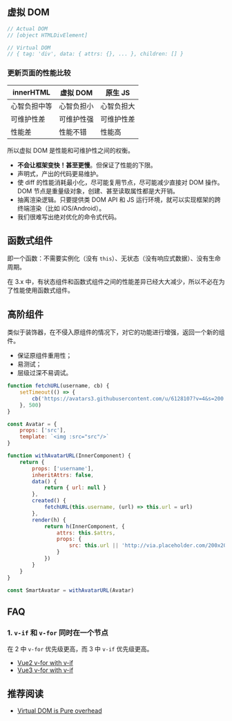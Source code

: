 ## 虚拟 DOM

```js
// Actual DOM
// [object HTMLDivElement]

// Virtual DOM
// { tag: 'div', data: { attrs: {}, ... }, children: [] }
```

### 更新页面的性能比较

| innerHTML | 虚拟 DOM | 原生 JS |
| - | - | - |
| 心智负担中等 | 心智负担小 | 心智负担大 |
| 可维护性差 | 可维护性强 | 可维护性差 |
| 性能差 | 性能不错 | 性能高 |

所以虚拟 DOM 是性能和可维护性之间的权衡。

- **不会让框架变快！甚至更慢**。但保证了性能的下限。
- 声明式，产出的代码更易维护。
- 使 diff 的性能消耗最小化，尽可能复用节点，尽可能减少直接对 DOM 操作。DOM 节点是重量级对象，创建、甚至读取属性都是大开销。
- 抽离渲染逻辑。只要提供类 DOM API 和 JS 运行环境，就可以实现框架的跨终端渲染（比如 iOS/Android）。
- 我们很难写出绝对优化的命令式代码。

## 函数式组件

即一个函数：不需要实例化（没有 `this`）、无状态（没有响应式数据）、没有生命周期。

在 3.x 中，有状态组件和函数式组件之间的性能差异已经大大减少，所以不必在为了性能使用函数式组件。

## 高阶组件

类似于装饰器，在不侵入原组件的情况下，对它的功能进行增强，返回一个新的组件。

- 保证原组件重用性；
- 易测试；
- 层级过深不易调试。

```js
function fetchURL(username, cb) {
    setTimeout(() => {
        cb('https://avatars3.githubusercontent.com/u/6128107?v=4&s=200')
    }, 500)
}

const Avatar = {
    props: ['src'],
    template: `<img :src="src"/>`
}

function withAvatarURL(InnerComponent) {
    return {
        props: ['username'],
        inheritAttrs: false,
        data() {
            return { url: null }
        },
        created() {
            fetchURL(this.username, (url) => this.url = url)
        },
        render(h) {
            return h(InnerComponent, {
                attrs: this.$attrs,
                props: {
                    src: this.url || 'http://via.placeholder.com/200x200'
                }
            })
        }
    }
}

const SmartAvatar = withAvatarURL(Avatar)
```

## FAQ

### 1. `v-if` 和 `v-for` 同时在一个节点

在 2 中 `v-for` 优先级更高，而 3 中 `v-if` 优先级更高。
- [Vue2 v-for with v-if](https://v2.cn.vuejs.org/v2/guide/list.html#v-for-%E4%B8%8E-v-if-%E4%B8%80%E5%90%8C%E4%BD%BF%E7%94%A8)
- [Vue3 v-for with v-if](https://cn.vuejs.org/guide/essentials/list.html#v-for-with-v-if)

## 推荐阅读

- [Virtual DOM is Pure overhead](https://www.cnblogs.com/qianduanziyu/p/virtual-dom-is-pure-overhead.html)
